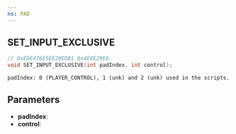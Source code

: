 ```yaml
---
ns: PAD
---
```

## SET_INPUT_EXCLUSIVE

```c
// 0xEDE476E5EE29EDB1 0x4E8E29E6
void SET_INPUT_EXCLUSIVE(int padIndex, int control);
```

```
padIndex: 0 (PLAYER_CONTROL), 1 (unk) and 2 (unk) used in the scripts.
```

## Parameters
* **padIndex**: 
* **control**: 

